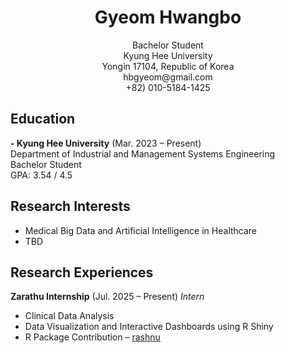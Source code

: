 <h1 align="center">Gyeom Hwangbo</h1>
<p align="center">
  Bachelor Student<br>
  Kyung Hee University<br>
  Yongin 17104, Republic of Korea<br>
  hbgyeom@gmail.com<br>
  +82) 010-5184-1425
</p>

## Education
**- Kyung Hee University** (Mar. 2023 – Present)  
  Department of Industrial and Management Systems Engineering  
  Bachelor Student  
  GPA: 3.54 / 4.5

## Research Interests
- Medical Big Data and Artificial Intelligence in Healthcare
- TBD
## Research Experiences
**Zarathu Internship** (Jul. 2025 – Present)
*Intern*
- Clinical Data Analysis
- Data Visualization and Interactive Dashboards using R Shiny
- R Package Contribution – [rashnu](https://github.com/zarathucorp/rashnu)

